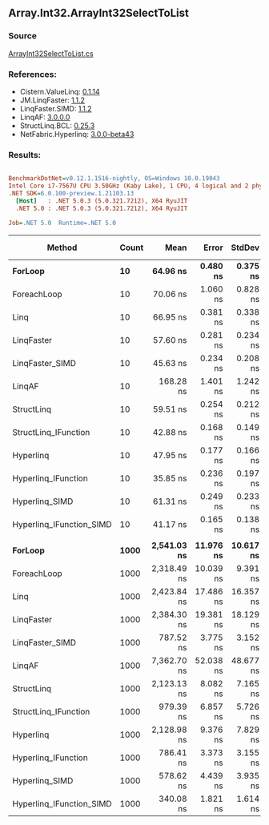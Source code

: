﻿## Array.Int32.ArrayInt32SelectToList

### Source
[ArrayInt32SelectToList.cs](../LinqBenchmarks/Array/Int32/ArrayInt32SelectToList.cs)

### References:
- Cistern.ValueLinq: [0.1.14](https://www.nuget.org/packages/Cistern.ValueLinq/0.1.14)
- JM.LinqFaster: [1.1.2](https://www.nuget.org/packages/JM.LinqFaster/1.1.2)
- LinqFaster.SIMD: [1.1.2](https://www.nuget.org/packages/LinqFaster.SIMD/1.0.3)
- LinqAF: [3.0.0.0](https://www.nuget.org/packages/LinqAF/3.0.0.0)
- StructLinq.BCL: [0.25.3](https://www.nuget.org/packages/StructLinq.BCL/0.25.3)
- NetFabric.Hyperlinq: [3.0.0-beta43](https://www.nuget.org/packages/NetFabric.Hyperlinq/3.0.0-beta43)

### Results:
``` ini

BenchmarkDotNet=v0.12.1.1516-nightly, OS=Windows 10.0.19043
Intel Core i7-7567U CPU 3.50GHz (Kaby Lake), 1 CPU, 4 logical and 2 physical cores
.NET SDK=6.0.100-preview.1.21103.13
  [Host]   : .NET 5.0.3 (5.0.321.7212), X64 RyuJIT
  .NET 5.0 : .NET 5.0.3 (5.0.321.7212), X64 RyuJIT

Job=.NET 5.0  Runtime=.NET 5.0  

```
|                   Method | Count |        Mean |     Error |    StdDev | Ratio | RatioSD |  Gen 0 | Gen 1 | Gen 2 | Allocated |
|------------------------- |------ |------------:|----------:|----------:|------:|--------:|-------:|------:|------:|----------:|
|                  **ForLoop** |    **10** |    **64.96 ns** |  **0.480 ns** |  **0.375 ns** |  **1.00** |    **0.00** | **0.1032** |     **-** |     **-** |     **216 B** |
|              ForeachLoop |    10 |    70.06 ns |  1.060 ns |  0.828 ns |  1.08 |    0.01 | 0.1032 |     - |     - |     216 B |
|                     Linq |    10 |    66.95 ns |  0.381 ns |  0.338 ns |  1.03 |    0.01 | 0.0688 |     - |     - |     144 B |
|               LinqFaster |    10 |    57.60 ns |  0.281 ns |  0.234 ns |  0.89 |    0.01 | 0.0763 |     - |     - |     160 B |
|          LinqFaster_SIMD |    10 |    45.63 ns |  0.234 ns |  0.208 ns |  0.70 |    0.00 | 0.0764 |     - |     - |     160 B |
|                   LinqAF |    10 |   168.28 ns |  1.401 ns |  1.242 ns |  2.59 |    0.01 | 0.1032 |     - |     - |     216 B |
|               StructLinq |    10 |    59.51 ns |  0.254 ns |  0.212 ns |  0.92 |    0.01 | 0.0763 |     - |     - |     160 B |
|     StructLinq_IFunction |    10 |    42.88 ns |  0.168 ns |  0.149 ns |  0.66 |    0.00 | 0.0650 |     - |     - |     136 B |
|                Hyperlinq |    10 |    47.95 ns |  0.177 ns |  0.166 ns |  0.74 |    0.00 | 0.0459 |     - |     - |      96 B |
|      Hyperlinq_IFunction |    10 |    35.85 ns |  0.236 ns |  0.197 ns |  0.55 |    0.00 | 0.0459 |     - |     - |      96 B |
|           Hyperlinq_SIMD |    10 |    61.31 ns |  0.249 ns |  0.233 ns |  0.94 |    0.01 | 0.0458 |     - |     - |      96 B |
| Hyperlinq_IFunction_SIMD |    10 |    41.17 ns |  0.165 ns |  0.138 ns |  0.63 |    0.00 | 0.0458 |     - |     - |      96 B |
|                          |       |             |           |           |       |         |        |       |       |           |
|                  **ForLoop** |  **1000** | **2,541.03 ns** | **11.976 ns** | **10.617 ns** |  **1.00** |    **0.00** | **4.0207** |     **-** |     **-** |   **8,424 B** |
|              ForeachLoop |  1000 | 2,318.49 ns | 10.039 ns |  9.391 ns |  0.91 |    0.00 | 4.0207 |     - |     - |   8,424 B |
|                     Linq |  1000 | 2,423.84 ns | 17.486 ns | 16.357 ns |  0.95 |    0.01 | 1.9608 |     - |     - |   4,104 B |
|               LinqFaster |  1000 | 2,384.30 ns | 19.381 ns | 18.129 ns |  0.94 |    0.01 | 3.8605 |     - |     - |   8,080 B |
|          LinqFaster_SIMD |  1000 |   787.52 ns |  3.775 ns |  3.152 ns |  0.31 |    0.00 | 3.8605 |     - |     - |   8,080 B |
|                   LinqAF |  1000 | 7,362.70 ns | 52.038 ns | 48.677 ns |  2.90 |    0.02 | 4.0207 |     - |     - |   8,424 B |
|               StructLinq |  1000 | 2,123.13 ns |  8.082 ns |  7.165 ns |  0.84 |    0.01 | 1.9684 |     - |     - |   4,120 B |
|     StructLinq_IFunction |  1000 |   979.39 ns |  6.857 ns |  5.726 ns |  0.39 |    0.00 | 1.9569 |     - |     - |   4,096 B |
|                Hyperlinq |  1000 | 2,128.98 ns |  9.376 ns |  7.829 ns |  0.84 |    0.01 | 1.9341 |     - |     - |   4,056 B |
|      Hyperlinq_IFunction |  1000 |   786.41 ns |  3.373 ns |  3.155 ns |  0.31 |    0.00 | 1.9341 |     - |     - |   4,056 B |
|           Hyperlinq_SIMD |  1000 |   578.62 ns |  4.439 ns |  3.935 ns |  0.23 |    0.00 | 1.9341 |     - |     - |   4,056 B |
| Hyperlinq_IFunction_SIMD |  1000 |   340.08 ns |  1.821 ns |  1.614 ns |  0.13 |    0.00 | 1.9341 |     - |     - |   4,056 B |
